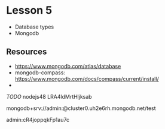 # Lesson 5

- Database types
- Mongodb

## Resources
- https://www.mongodb.com/atlas/database 
- mongodb-compass: https://www.mongodb.com/docs/compass/current/install/
- 





*TODO*
nodejs48
LRA4ldMrtHljksab

mongodb+srv://admin:<password>@cluster0.uh2e6rh.mongodb.net/test

admin:cR4joppqkFp1au7c

